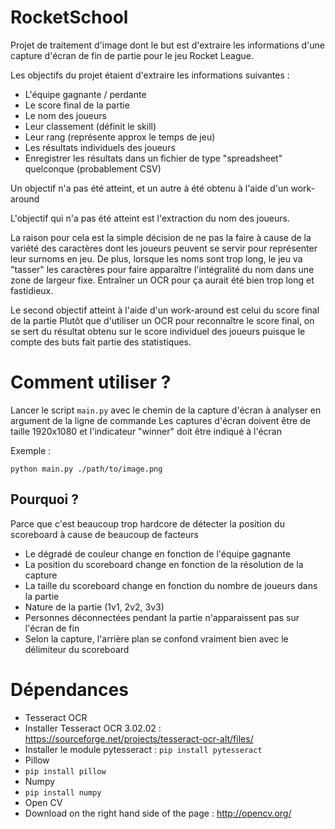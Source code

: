 # RocketSchool

Projet de traitement d'image dont le but est d'extraire les informations d'une capture d'écran de fin de partie pour le jeu Rocket League.

Les objectifs du projet étaient d'extraire les informations suivantes :

* L'équipe gagnante / perdante
* Le score final de la partie
* Le nom des joueurs
* Leur classement	(définit le skill)
* Leur rang			(représente approx le temps de jeu)
* Les résultats individuels des joueurs
* Enregistrer les résultats dans un fichier de type "spreadsheet" quelconque (probablement CSV)

Un objectif n'a pas été atteint, et un autre à été obtenu à l'aide d'un work-around

L'objectif qui n'a pas été atteint est l'extraction du nom des joueurs.

La raison pour cela est la simple décision de ne pas la faire à cause de la variété des caractères dont les joueurs peuvent se servir pour représenter leur surnoms en jeu. De plus, lorsque les noms sont trop long, le jeu va "tasser" les caractères pour faire apparaître l'intégralité du nom dans une zone de largeur fixe. Entraîner un OCR pour ça aurait été bien trop long et fastidieux.

Le second objectif atteint à l'aide d'un work-around est celui du score final de la partie
Plutôt que d'utiliser un OCR pour reconnaître le score final, on se sert du résultat obtenu sur le score individuel des joueurs puisque le compte des buts fait partie des statistiques.

# Comment utiliser ?
Lancer le script `main.py` avec le chemin de la capture d'écran à analyser en argument de la ligne de commande
Les captures d'écran doivent être de taille 1920x1080 et l'indicateur "winner" doit être indiqué à l'écran

Exemple : 
```
python main.py ./path/to/image.png
```

## Pourquoi ?
Parce que c'est beaucoup trop hardcore de détecter la position du scoreboard à cause de beaucoup de facteurs 
* Le dégradé de couleur change en fonction de l'équipe gagnante
* La position du scoreboard change en fonction de la résolution de la capture
* La taille du scoreboard change en fonction du nombre de joueurs dans la partie
 * Nature de la partie (1v1, 2v2, 3v3)
 * Personnes déconnectées pendant la partie n'apparaissent pas sur l'écran de fin
* Selon la capture, l'arrière plan se confond vraiment bien avec le délimiteur du scoreboard

# Dépendances
* Tesseract OCR
 * Installer Tesseract OCR 3.02.02 : https://sourceforge.net/projects/tesseract-ocr-alt/files/
 * Installer le module pytesseract : `pip install pytesseract`
* Pillow
 * `pip install pillow`
* Numpy
 * `pip install numpy`
* Open CV
 * Download on the right hand side of the page : http://opencv.org/

